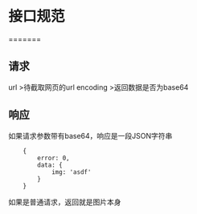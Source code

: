 # 接口规范
=======

## 请求

url >待截取网页的url
encoding >返回数据是否为base64

## 响应

如果请求参数带有base64，响应是一段JSON字符串
```
    {
        error: 0,
        data: {
            img: 'asdf'
        }
    }
```
如果是普通请求，返回就是图片本身
